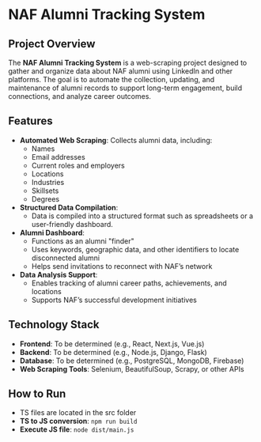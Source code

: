 # NAF Alumni Tracking System

## Project Overview
The **NAF Alumni Tracking System** is a web-scraping project designed to gather and organize data about NAF alumni using LinkedIn and other platforms. The goal is to automate the collection, updating, and maintenance of alumni records to support long-term engagement, build connections, and analyze career outcomes.

## Features
- **Automated Web Scraping**: Collects alumni data, including:
  - Names
  - Email addresses
  - Current roles and employers
  - Locations
  - Industries
  - Skillsets
  - Degrees
- **Structured Data Compilation**:
  - Data is compiled into a structured format such as spreadsheets or a user-friendly dashboard.
- **Alumni Dashboard**:
  - Functions as an alumni "finder"
  - Uses keywords, geographic data, and other identifiers to locate disconnected alumni
  - Helps send invitations to reconnect with NAF’s network
- **Data Analysis Support**:
  - Enables tracking of alumni career paths, achievements, and locations
  - Supports NAF’s successful development initiatives

## Technology Stack
- **Frontend**: To be determined (e.g., React, Next.js, Vue.js)
- **Backend**: To be determined (e.g., Node.js, Django, Flask)
- **Database**: To be determined (e.g., PostgreSQL, MongoDB, Firebase)
- **Web Scraping Tools**: Selenium, BeautifulSoup, Scrapy, or other APIs

## How to Run
- TS files are located in the src folder
- **TS to JS conversion**: ``` npm run build ```
- **Execute JS file**: ``` node dist/main.js ```